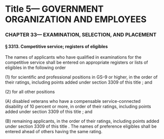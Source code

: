 
# Title 5— GOVERNMENT ORGANIZATION AND EMPLOYEES
### CHAPTER 33— EXAMINATION, SELECTION, AND PLACEMENT
#### § 3313. Competitive service; registers of eligibles

The names of applicants who have qualified in examinations for the competitive service shall be entered on appropriate registers or lists of eligibles in the following order

(1) for scientific and professional positions in GS–9 or higher, in the order of their ratings, including points added under section 3309 of this title ; and

(2) for all other positions

(A) disabled veterans who have a compensable service-connected disability of 10 percent or more, in order of their ratings, including points added under section 3309 of this title ; and

(B) remaining applicants, in the order of their ratings, including points added under section 3309 of this title . The names of preference eligibles shall be entered ahead of others having the same rating.
